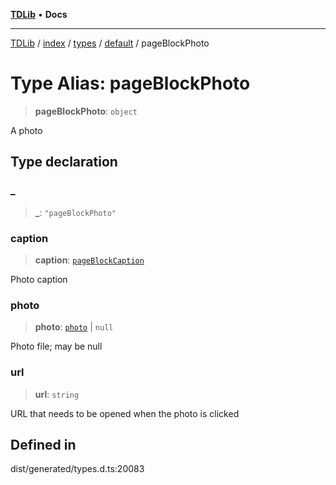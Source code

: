 [**TDLib**](../../../../../../README.md) • **Docs**

***

[TDLib](../../../../../../modules.md) / [index](../../../../../README.md) / [types](../../../README.md) / [default](../README.md) / pageBlockPhoto

# Type Alias: pageBlockPhoto

> **pageBlockPhoto**: `object`

A photo

## Type declaration

### \_

> **\_**: `"pageBlockPhoto"`

### caption

> **caption**: [`pageBlockCaption`](pageBlockCaption-1.md)

Photo caption

### photo

> **photo**: [`photo`](photo-1.md) \| `null`

Photo file; may be null

### url

> **url**: `string`

URL that needs to be opened when the photo is clicked

## Defined in

dist/generated/types.d.ts:20083
